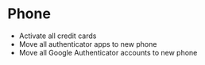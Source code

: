 # Phone

- Activate all credit cards
- Move all authenticator apps to new phone
- Move all Google Authenticator accounts to new phone
